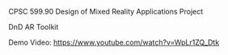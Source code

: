 CPSC 599.90 Design of Mixed Reality Applications Project

DnD AR Toolkit

Demo Video: https://www.youtube.com/watch?v=WpLr1ZQ_Dtk

